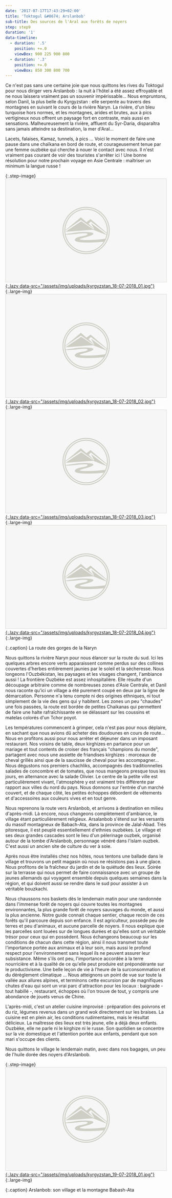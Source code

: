 ```yaml
---
date: '2017-07-17T17:43:29+02:00'
title: 'Toktogul &#8674; Arslanbob'
sub-title: Des sources de l'Aral aux forêts de noyers
step: step9
duration: '1'
data-timeline:
  - duration: '.5'
    position: +=.0
    viewBox: 900 225 900 800
  - duration: '.3'
    position: +=.0
    viewBox: 850 300 800 700
---
```

Ce n'est pas sans une certaine joie que nous quittons les rives du Toktogul pour nous diriger vers Arslanbob : la nuit à l'hôtel a été assez effroyable et ne nous laissera vraiment pas un souvenir impérissable... 
Nous empruntons, selon Danil, la plus belle du Kyrgyzstan : elle serpente au travers des montagnes en suivant le cours de la rivière Naryn. La rivière, d'un bleu turquoise hors normes, et les montagnes, arides et brutes, aux à pics vertigineux nous offrent un paysage fort en contraste, mais aussi en sensations. Malheureusement la rivière, affluent du Syr-Daria, disparaîtra sans jamais atteindre sa destination, la mer d'Aral...

Lacets, falaises, Kamaz, tunnels, à pics ... Voici le moment de faire une pause dans une chaïkana en bord de route, et courageusement tenue par une femme ouzbèke qui cherche à nouer le contact avec nous. Il n'est vraiment pas courant de voir des touristes s'arrêter ici ! Une bonne résolution pour notre prochain voyage en Asie Centrale : maîtriser un minimum la langue russe !

{:.step-image}
[![](/assets/img/placeholder.png){:.lazy data-src="/assets/img/uploads/kyrgyzstan_18-07-2018_01.jpg"}](/assets/img/uploads/kyrgyzstan_18-07-2018_01.jpg "La route des gorges de la Naryn"){:.large-img}
[![](/assets/img/placeholder.png){:.lazy data-src="/assets/img/uploads/kyrgyzstan_18-07-2018_02.jpg"}](/assets/img/uploads/kyrgyzstan_18-07-2018_02.jpg "La route des gorges de la Naryn"){:.large-img}
[![](/assets/img/placeholder.png){:.lazy data-src="/assets/img/uploads/kyrgyzstan_18-07-2018_03.jpg"}](/assets/img/uploads/kyrgyzstan_18-07-2018_03.jpg "La route des gorges de la Naryn"){:.large-img}
[![](/assets/img/placeholder.png){:.lazy data-src="/assets/img/uploads/kyrgyzstan_18-07-2018_04.jpg"}](/assets/img/uploads/kyrgyzstan_18-07-2018_04.jpg "La route des gorges de la Naryn"){:.large-img}

{:.caption}
La route des gorges de la Naryn

Nous quittons la rivière Naryn pour nous élancer sur la route du sud. Ici les quelques arbres encore verts apparaissent comme perdus sur des collines couvertes d'herbes entièrement jaunies par le soleil et la sécheresse. Nous longeons l'Ouzbékistan, les paysages et les visages changent, l'ambiance aussi ! La frontière Ouzbèke est assez inhospitalière. Elle résulte d'un découpage arbitraire comme de nombreuses zones d'Asie Centrale, et Danil nous raconte qu'ici un village a été purement coupé en deux par la ligne de démarcation. Personne n'a tenu compte ni des origines ethniques, ni tout simplement de la vie des gens qui y habitent.
Les zones un peu "chaudes" une fois passées, la route est bordée de petites Chaikanas qui permettent de faire une halte rafraîchissante en se délassant sur les coussins et matelas colorés d'un Tchor poyot. 

Les températures commencent à grimper, cela n'est pas pour nous déplaire, en sachant que nous avions dû acheter des doudounes en cours de route... 
Nous en profitons aussi pour nous arrêter et déjeuner dans un imposant restaurant. Nos voisins de table, deux kirghizes en partance pour un mariage et tout contents de croiser des français "champions du monde", partagent avec nous une assiette de friandises kirghizes : morceaux de cheval grillés ainsi que de la saucisse de cheval pour les accompagner... Nous dégustons nos premiers chachliks, accompagnés des traditionnelles salades de concombre et de tomates, que nous mangeons presque tous les jours, en alternance avec la salade Olivier. Le centre de la petite ville est particulièrement vivant, l'atmosphère y est vraiment très différente par rapport aux villes du nord du pays. Nous donnons sur l'entrée d'un marché couvert, et de chaque côté, les petites échoppes débordent de vêtements et d'accessoires aux couleurs vives et en tout genre.

Nous reprenons la route vers Arslanbob, et arrivons à destination en milieu d'après-midi. Là encore, nous changeons complètement d'ambiance, le village étant particulièrement religieux. Arsalanbob s'étend sur les versants du massif montagneux de Babach-Ata, dans la province de Jalal-Abad. Très pitoresque, il est peuplé essentiellement d'ethnies ouzbèkes. Le village et ses deux grandes cascades sont le lieu d'un pèlerinage ouzbek, organisé autour de la tombe d'Arslanbob, personnage vénéré dans l'islam ouzbek. C'est aussi un ancien site de culture du ver à soie.

Après nous être installés chez nos hôtes, nous tentons une ballade dans le village et trouvons un petit magasin où nous ne résistons pas à une glace. Nous profitons de la fraîcheur du jardin et de la quiétude des lieux. Soirée sur la terrasse qui nous permet de faire connaissance avec un groupe de jeunes allemands qui voyagent ensemble depuis quelques semaines dans la région, et qui doivent aussi se rendre dans le sud pour assister à un véritable bouzkachi. 

Nous chaussons nos baskets dès le lendemain matin pour une randonnée dans l'immense forêt de noyers qui couvre toutes les montagnes environnantes, la plus grande forêt de noyers sauvages du monde, et aussi la plus ancienne. Notre guide connait chaque sentier, chaque recoin de ces forêts qu'il parcoure depuis son enfance. Il est agriculteur, possède peu de terres et peu d'animaux, et aucune parcelle de noyers. Il nous explique que les parcelles sont louées sur de longues durées et qu'elles sont un véritable trésor pour ceux qui en possèdent. Nous échangeons beaucoup sur les conditions de chacun dans cette région, ainsi il nous transmet toute l'importance portée aux animaux et à leur soin, mais aussi le profond respect pour l'environnement sans lequel ils ne peuvent assurer leur subsistance. Même s'ils ont peu, l'importance accordée à la terre nourricière et à la qualité de ce qu'elle peut produire est prépondérante sur le productivisme. Une belle leçon de vie à l'heure de la surconsommation et du dérèglement climatique ... Nous atteignons un point de vue sur toute la vallée aux allures alpines, et terminons cette excursion par de magnifiques chutes d'eau qui sont un vrai parc d'attraction pour les locaux : baignade - tout habillé -, restaurant, échoppes où l'on trouve de tout, y compris une abondance de jouets venus de Chine.

L'après-midi, c'est un atelier cuisine improvisé : préparation des poivrons et du riz, légumes revenus dans un grand wok directement sur les braises. La cuisine est en plein air, les conditions rudimentaires, mais le résultat délicieux. La maîtresse des lieux est très jeune, elle a déjà deux enfants. Ouzbèke, elle ne parle ni le kirghize ni le russe. Son quotidien se concentre sur la vie domestique et l'attention portée aux enfants, pendant que son mari s'occupe des clients. 

Nous quittons le village le lendemain matin, avec dans nos bagages, un peu de l'huile dorée des noyers d'Arslanbob.

{:.step-image}
[![](/assets/img/placeholder.png){:.lazy data-src="/assets/img/uploads/kyrgyzstan_19-07-2018_01.jpg"}](/assets/img/uploads/kyrgyzstan_19-07-2018_01.jpg "Arslanbob"){:.large-img}

{:.caption}
Arslanbob: son village et la montagne Babash-Ata
